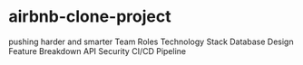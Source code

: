 # airbnb-clone-project
pushing harder and smarter
Team Roles
Technology Stack
Database Design
Feature Breakdown
API Security
CI/CD Pipeline
